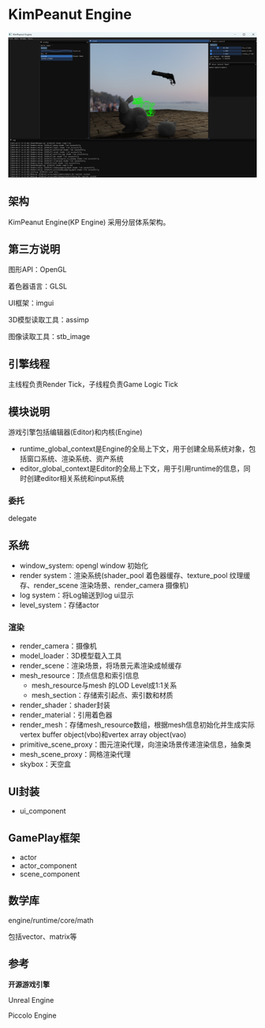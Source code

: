 # KimPeanut Engine 
![](./images/image1.png)

## 架构
KimPeanut Engine(KP Engine) 采用分层体系架构。

## 第三方说明

图形API：OpenGL

着色器语言：GLSL

UI框架：imgui

3D模型读取工具：assimp

图像读取工具：stb_image

## 引擎线程

主线程负责Render Tick，子线程负责Game Logic Tick

## 模块说明

游戏引擎包括编辑器(Editor)和内核(Engine)

- runtime_global_context是Engine的全局上下文，用于创建全局系统对象，包括窗口系统、渲染系统、资产系统
- editor_global_context是Editor的全局上下文，用于引用runtime的信息，同时创建editor相关系统和input系统

### 委托

delegate

## 系统

- window_system: opengl window 初始化
- render system：渲染系统(shader_pool 着色器缓存、texture_pool 纹理缓存、render_scene 渲染场景、render_camera 摄像机)
- log system：将Log输送到log ui显示
- level_system：存储actor

### 渲染

- render_camera：摄像机
- model_loader：3D模型载入工具
- render_scene：渲染场景，将场景元素渲染成帧缓存
- mesh_resource：顶点信息和索引信息
  - mesh_resource与mesh 的LOD Level成1:1关系
  - mesh_section：存储索引起点、索引数和材质
- render_shader：shader封装
- render_material：引用着色器
- render_mesh：存储mesh_resource数组，根据mesh信息初始化并生成实际vertex buffer object(vbo)和vertex array object(vao)
- primitive_scene_proxy：图元渲染代理，向渲染场景传递渲染信息，抽象类
- mesh_scene_proxy：网格渲染代理
- skybox：天空盒

## UI封装

- ui_component

## GamePlay框架

- actor
- actor_component
- scene_component

## 数学库

engine/runtime/core/math

包括vector、matrix等

## 参考

**开源游戏引擎**

Unreal Engine

Piccolo Engine

